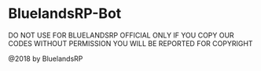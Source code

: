# BluelandsRP-Bot
DO NOT USE FOR BLUELANDSRP OFFICIAL ONLY
IF YOU COPY OUR CODES WITHOUT PERMISSION YOU WILL BE REPORTED FOR COPYRIGHT

@2018 by BluelandsRP
